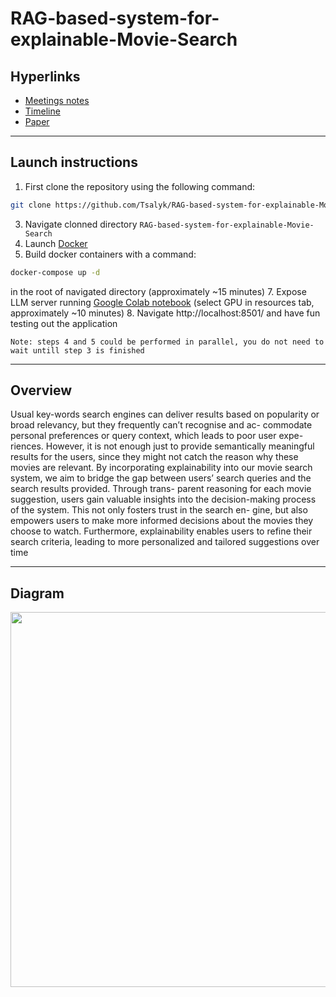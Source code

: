 # RAG-based-system-for-explainable-Movie-Search

## Hyperlinks
* [Meetings notes](https://docs.google.com/document/d/13XV529CzxseJ4wfdnEoQAKRNz8hCcIXpr1cMPGujlcE/edit?usp=sharing)
* [Timeline](https://docs.google.com/document/d/1aeqbfDCny26YenkR2OS5SquHwYyDr2x-pAUu2QmLaPs/edit)
* [Paper](https://www.overleaf.com/5328894874bzgyjztmzxbb#f507a1)
***

## Launch instructions
1. First clone the repository using the following command:
```sh
git clone https://github.com/Tsalyk/RAG-based-system-for-explainable-Movie-Search.git
```
3. Navigate clonned directory ```RAG-based-system-for-explainable-Movie-Search```
4. Launch [Docker](https://www.docker.com/)
5. Build docker containers with a command:
```sh
docker-compose up -d
```
in the root of navigated directory (approximately ~15 minutes)
7. Expose LLM server running [Google Colab notebook](https://colab.research.google.com/drive/1KZYaEtJDWsxzc9N3CWEIbcaVu2ipGgzG?usp=sharing) (select GPU in resources tab, approximately ~10 minutes)
8. Navigate http://localhost:8501/ and have fun testing out the application

```Note: steps 4 and 5 could be performed in parallel, you do not need to wait untill step 3 is finished```
***

## Overview
Usual key-words search engines can deliver results
based on popularity or broad relevancy, but they frequently can’t recognise and ac-
commodate personal preferences or query context, which leads to poor user expe-
riences. However, it is not enough just to provide semantically meaningful results
for the users, since they might not catch the reason why these movies are relevant.
By incorporating explainability into our movie search system, we aim to bridge the
gap between users’ search queries and the search results provided. Through trans-
parent reasoning for each movie suggestion, users gain valuable insights into the
decision-making process of the system. This not only fosters trust in the search en-
gine, but also empowers users to make more informed decisions about the movies
they choose to watch. Furthermore, explainability enables users to refine their search
criteria, leading to more personalized and tailored suggestions over time
***

## Diagram
<img src="https://github.com/Tsalyk/DomainSpecificAIAssistant/blob/main/assets/AIMovieSearch.png" width="700" height="600">
